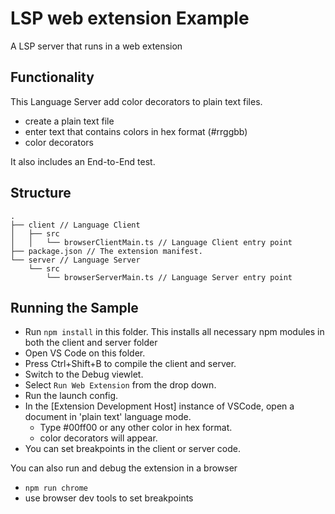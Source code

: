 # LSP web extension Example

A LSP server that runs in a web extension

## Functionality

This Language Server add color decorators to plain text files.

-   create a plain text file
-   enter text that contains colors in hex format (#rrggbb)
-   color decorators

It also includes an End-to-End test.

## Structure

```
.
├── client // Language Client
│   ├── src
│   │   └── browserClientMain.ts // Language Client entry point
├── package.json // The extension manifest.
└── server // Language Server
    └── src
        └── browserServerMain.ts // Language Server entry point
```

## Running the Sample

-   Run `npm install` in this folder. This installs all necessary npm modules in
    both the client and server folder
-   Open VS Code on this folder.
-   Press Ctrl+Shift+B to compile the client and server.
-   Switch to the Debug viewlet.
-   Select `Run Web Extension` from the drop down.
-   Run the launch config.
-   In the [Extension Development Host] instance of VSCode, open a document in
    'plain text' language mode.
    -   Type #00ff00 or any other color in hex format.
    -   color decorators will appear.
-   You can set breakpoints in the client or server code.

You can also run and debug the extension in a browser

-   `npm run chrome`
-   use browser dev tools to set breakpoints
